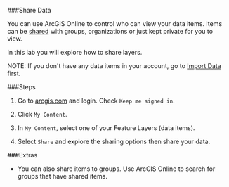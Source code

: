 ###Share Data

You can use ArcGIS Online to control who can view your data items. Items can be [shared](http://doc.arcgis.com/en/arcgis-online/share-maps/share-items.htm) with groups, organizations or just kept private for you to view.

In this lab you will explore how to share layers.

NOTE: If you don't have any data items in your account, go to [Import Data](./import_data.md) first.

###Steps

1. Go to [arcgis.com](http://www.arcgis.com) and login. Check `Keep me signed in`.

2. Click `My Content`.

3. In `My Content`, select one of your Feature Layers (data items).

4. Select `Share` and explore the sharing options then share your data.

###Extras
* You can also share items to groups. Use ArcGIS Online to search for groups that have shared items.

